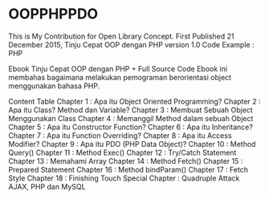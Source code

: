 # OOPPHPPDO
This is My Contribution for Open Library Concept.
First Published 21 December 2015, 
Tinju Cepat OOP dengan PHP version 1.0
Code Example : PHP

Ebook Tinju Cepat OOP dengan PHP + Full Source Code
Ebook ini membahas bagaimana melakukan pemograman berorientasi object menggunakan bahasa PHP.

Content Table
Chapter 1 : Apa itu Object Oriented Programming?
Chapter 2 : Apa itu Class? Method dan Variable?
Chapter 3 : Membuat Sebuah Object Menggunakan Class
Chapter 4 : Memanggil Method dalam sebuah Object
Chapter 5 : Apa itu Constructor Function?
Chapter 6 : Apa itu Inheritance?
Chapter 7 : Apa itu Function Overriding?
Chapter 8 : Apa itu Access Modifier?
Chapter 9 : Apa itu PDO (PHP Data Object)?
Chapter 10 : Method Query()
Chapter 11 : Method Exec()
Chapter 12 : Try/Catch Statement
Chapter 13 : Memahami Array
Chapter 14 : Method Fetch()
Chapter 15 : Prepared Statement
Chapter 16 : Method bindParam()
Chapter 17 : Fetch Style
Chapter 18 : Finishing Touch
Special Chapter : Quadruple Attack AJAX, PHP dan MySQL

